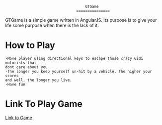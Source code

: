 										GTGame
									===============
GTGame is a simple game written in AngularJS. Its purpose is to give your life some purpose when there is the lack of it.

How to Play
================

 	-Move player using directional keys to escape those crazy Gidi motorists that 
 	dont care about you
 	-The longer you keep yourself un-hit by a vehicle, The higher your scores 
 	and well, the longer you live. 
 	-Have fun


Link To Play Game
=================
<a href="http://andela-ssunday.github.io/GTGame">Link to Game</a>

